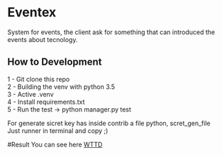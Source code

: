 # Eventex

System for events, the client ask for something that can introduced the events
about tecnology.

## How to Development

1 - Git clone this repo<br>
2 - Building the venv with python 3.5<br>
3 - Active .venv<br>
4 - Install requirements.txt<br>
5 - Run the test -> python manager.py test<br>

For generate sicret key has inside contrib a file python, scret_gen_file<br>
Just runner in terminal and copy ;)

#Result
You can see here <a href="https://eventex-diego.herokuapp.com">WTTD</a>
